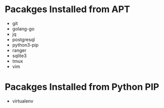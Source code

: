 # Pacakges Installed from APT
* git
* golang-go
* jq
* postgresql
* python3-pip
* ranger
* sqlite3
* tmux
* vim

# Pacakges Installed from Python PIP
* virtualenv
